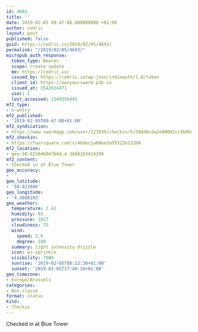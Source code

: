 ```yaml
---
id: 4693
title: ''
date: 2019-02-05 09:47:08.000000000 +01:00
author: cedric
layout: post
published: false
guid: https://cedric.io/2019/02/05/4693/
permalink: "/2019/02/05/4693/"
micropub_auth_response:
  token_type: Bearer
  scope: create update
  me: https://cedric.io/
  issued_by: https://cedric.io/wp-json/indieauth/1.0/token
  client_id: https://ownyourswarm.p3k.io
  issued_at: 1542614471
  user: 1
  last_accessed: 1549356445
mf2_type:
- h-entry
mf2_published:
- '2019-02-05T09:47:08+01:00'
mf2_syndication:
- https://www.swarmapp.com/user/223939/checkin/5c594d8cda2e00002cc9b9b4
mf2_checkin:
- https://foursquare.com/v/4bdec1a60ee3a59323b131b0
mf2_location:
- geo:50.823046047804,4.3688103414298
mf2_content:
- Checked in at Blue Tower
geo_accuracy:
- ''
geo_latitude:
- '50.823046'
geo_longitude:
- '4.3688103'
geo_weather:
  temperature: 2.42
  humidity: 93
  pressure: 1027
  cloudiness: 75
  wind:
    speed: 2.6
    degree: 240
  summary: light intensity drizzle
  icon: wi-sprinkle
  visibility: 7000
  sunrise: '2019-02-05T08:12:30+01:00'
  sunset: '2019-02-05T17:40:28+01:00'
geo_timezone:
- Europe/Brussels
categories:
- Non classé
format: status
kind:
- Checkin
---
```

Checked in at Blue Tower
